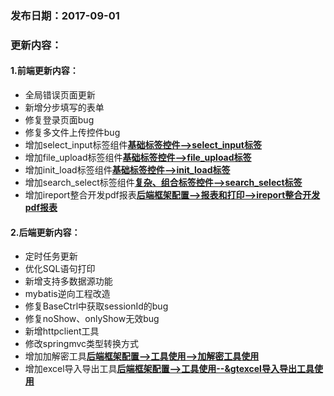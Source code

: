 ### 发布日期：2017-09-01

### 更新内容：

#### 1.前端更新内容：

* 全局错误页面更新
* 新增分步填写的表单
* 修复登录页面bug
* 修复多文件上传控件bug
* 增加select_input标签组件[**基础标签控件--&gt;select_input标签**](/ji-ben-biao-dan-kong-jian/selectinput-biao-qian-3010-1-2.md)
* 增加file_upload标签组件[**基础标签控件--&gt;file_upload标签**](/ji-ben-biao-dan-kong-jian/fileupload-biao-qian-3010-1-2.md)
* 增加init_load标签组件[**基础标签控件--&gt;init_load标签**](/ji-ben-biao-dan-kong-jian/initload-biao-qian-3010-1-2.md)
* 增加search_select标签组件[**复杂、组合标签控件--&gt;search_select标签**](/ji-ben-biao-dan-kong-jian/searchselect-biao-qian.md)
* 增加ireport整合开发pdf报表[**后端框架配置--&gt;报表和打印--&gt;ireport整合开发pdf报表**](/kuang-jia-she-zhi/bao-biao-he-da-yin/ireportzheng-he-kai-fa-pdf-bao-biao/ireportshi-yong-shuo-ming.md)


#### 2.后端更新内容：

* 定时任务更新
* 优化SQL语句打印
* 新增支持多数据源功能
* mybatis逆向工程改造
* 修复BaseCtrl中获取sessionId的bug
* 修复noShow、onlyShow无效bug
* 新增httpclient工具
* 修改springmvc类型转换方式
* 增加加解密工具[**后端框架配置--&gt;工具使用--&gt;加解密工具使用**](/kuang-jia-she-zhi/jia-jie-mi-gong-ju-shi-yong-3010-1-2.md)
* 增加excel导入导出工具[**后端框架配置--&gt;工具使用--&gtexcel导入导出工具使用**](/kuang-jia-she-zhi/exceldao-ru-dao-chu-gong-ju-shi-yong-3010-1-2.md)




